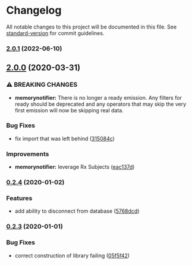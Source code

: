 # Changelog

All notable changes to this project will be documented in this file. See [standard-version](https://github.com/conventional-changelog/standard-version) for commit guidelines.

### [2.0.1](https://github.com/JamesTeague/cyrus/compare/v2.0.0...v2.0.1) (2022-06-10)

## [2.0.0](https://github.com/JamesTeague/cyrus/compare/v1.0.0...v2.0.0) (2020-03-31)


### ⚠ BREAKING CHANGES

* **memorynotifier:** There is no longer a ready emission. Any filters for ready should be deprecated and
any operators that may skip the very first emission will now be skipping real data.

### Bug Fixes

* fix import that was left behind ([315084c](https://github.com/JamesTeague/cyrus/commit/315084cdde748ca5978fd8f8d4e8f8effbd4fab0))


### Improvements

* **memorynotifier:** leverage Rx Subjects ([eac137d](https://github.com/JamesTeague/cyrus/commit/eac137d0f53771b097bbcef42ad4d407c022d6b7))

### [0.2.4](https://github.com/JamesTeague/cyrus/compare/v0.2.3...v0.2.4) (2020-01-02)


### Features

* add ability to disconnect from database ([5768dcd](https://github.com/JamesTeague/cyrus/commit/5768dcd7a099d99f6ac1bac0aac3740cb1f963e2))

### [0.2.3](https://github.com/JamesTeague/cyrus/compare/v0.2.2...v0.2.3) (2020-01-01)


### Bug Fixes

* correct construction of library failing ([05f5f42](https://github.com/JamesTeague/cyrus/commit/05f5f42f505f87691317d6b9d65a53b5a10c2931))

